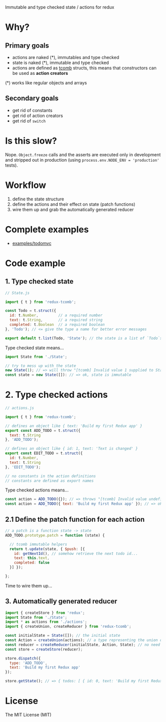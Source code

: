 Immutable and type checked state / actions for redux

# Why?

## Primary goals

- actions are naked (*), immutables and type checked
- state is naked (*), immutable and type checked
- actions are defined as [tcomb](https://github.com/gcanti/tcomb) structs, this means that constructors can be used as **action creators**

(*) works like regular objects and arrays

## Secondary goals

- get rid of constants
- get rid of action creators
- get rid of `switch`

# Is this slow?

Nope. `Object.freeze` calls and the asserts are executed only in development and stripped out in production (using `process.env.NODE_ENV = 'production'` tests).

# Workflow

1. define the state structure
2. define the actions and their effect on state (patch functions)
3. wire them up and grab the automatically generated reducer

# Complete examples

- [examples/todomvc](examples/todomvc)

# Code example

## 1. Type checked state

```js
// State.js

import { t } from 'redux-tcomb';

const Todo = t.struct({
  id: t.Number,         // a required number
  text: t.String,       // a required string
  completed: t.Boolean  // a required boolean
}, 'Todo'); // <= give the type a name for better error messages

export default t.list(Todo, 'State'); // the state is a list of `Todo`s
```

Type checked state means...

```js
import State from './State';

// try to mess up with the state
new State(1); // => will throw "[tcomb] Invalid value 1 supplied to State (expected an array of Todo)"
const state = new State([]): // => ok, state is immutable
```

# 2. Type checked actions

```js
// actions.js

import { t } from 'redux-tcomb';

// defines an object like { text: 'Build my first Redux app' }
export const ADD_TODO = t.struct({
  text: t.String
}, 'ADD_TODO');

// defines an object like { id: 1, text: 'Text is changed' }
export const EDIT_TODO = t.struct({
  id: t.Number,
  text: t.String
}, 'EDIT_TODO');

// no constants in the action definitions
// constants are defined as export names
```

Type checked actions means...

```js
const action = ADD_TODO({}); // => throws "[tcomb] Invalid value undefined supplied to ADD_TODO/text: String"
const action = ADD_TODO({ text: 'Build my first Redux app' }); // => ok, action is immutable
```

## 2.1 Define the **patch function** for each action

```js
// a patch is a function state -> state
ADD_TODO.prototype.patch = function (state) {

  // tcomb immutable helpers
  return t.update(state, { $push: [{
    id: getNextId(), // somehow retrieve the next todo id...
    text: this.text,
    completed: false
  }] });

};
```

Time to wire them up...

## 3. Automatically generated reducer

```js
import { createStore } from 'redux';
import State from './State';
import * as actions from './actions';
import { createUnion, createReducer } from 'redux-tcomb';

const initialState = State([]); // the initial state
const Action = createUnion(actions); // a type representing the union of all the actions
const reducer = createReducer(initialState, Action, State); // no need to implement the reducer
const store = createStore(reducer);

store.dispatch({
  type: 'ADD_TODO',
  text: 'Build my first Redux app'
});

store.getState(); // => { todos: [ { id: 0, text: 'Build my first Redux app', completed: false } ] }
```

# License

The MIT License (MIT)
